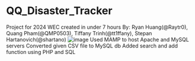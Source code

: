 # QQ_Disaster_Tracker
Project for 2024 WEC created in under 7 hours
By: Ryan Huang(@Raytr0), Quang Pham(@QMP0503), Tiffany Trinh(@tt1ffany), Stepan Hartanovich(@shartano)
![image](https://github.com/Raytr0/QQ_Disaster_Tracker/assets/85590435/83782e48-7f5a-4acd-947a-76341b690928)
Used MAMP to host Apache and MySQL servers
Converted given CSV file to MySQL db
Added search and add function using PHP and SQL
